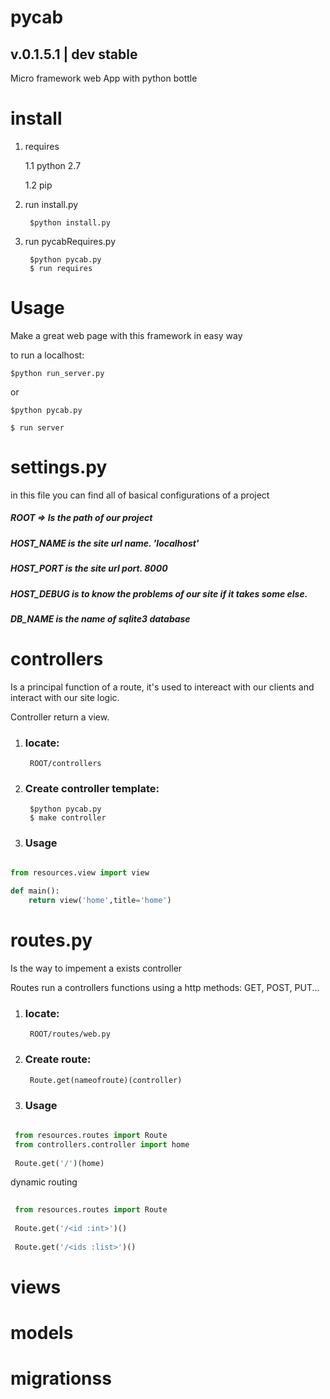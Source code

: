 # pycab
## v.0.1.5.1 | dev stable
Micro framework web App with python bottle

# install

1. requires

    1.1 python 2.7

    1.2 pip

2. run install.py

        $python install.py

3. run pycabRequires.py

        $python pycab.py
        $ run requires



# Usage

Make a great web page with this framework in easy way

to run a localhost:

    $python run_server.py

or

    $python pycab.py

    $ run server

# settings.py

in this file you can find all of basical configurations of a project

##### ROOT => Is the path of our project

##### HOST_NAME is the site url name. 'localhost'
  
##### HOST_PORT is the site url port. 8000

##### HOST_DEBUG is to know the problems of our site if it takes some else.

##### DB_NAME is the name of sqlite3 database




# controllers

Is a principal function of a route, it's used to intereact with 
our clients and interact with our site logic. 

Controller return a view.

1. ### locate:

        ROOT/controllers
    
2. ### Create controller template:

        $python pycab.py    
        $ make controller
        
3. ### Usage
```python

from resources.view import view
     
def main():
    return view('home',title='home')
```

# routes.py

Is the way to impement a exists controller 

Routes run a controllers functions using a http methods: GET, POST, PUT...

1. ### locate:

        ROOT/routes/web.py
    
2. ### Create route:

        Route.get(nameofroute)(controller)
        
        
        
3. ### Usage
 ```python
    
  from resources.routes import Route
  from controllers.controller import home
           
  Route.get('/')(home)
  ```
  
  dynamic routing
 ```python
   
  from resources.routes import Route
    
  Route.get('/<id :int>')()
  
  Route.get('/<ids :list>')()
 ```
  


# views

# models

# migrationss






